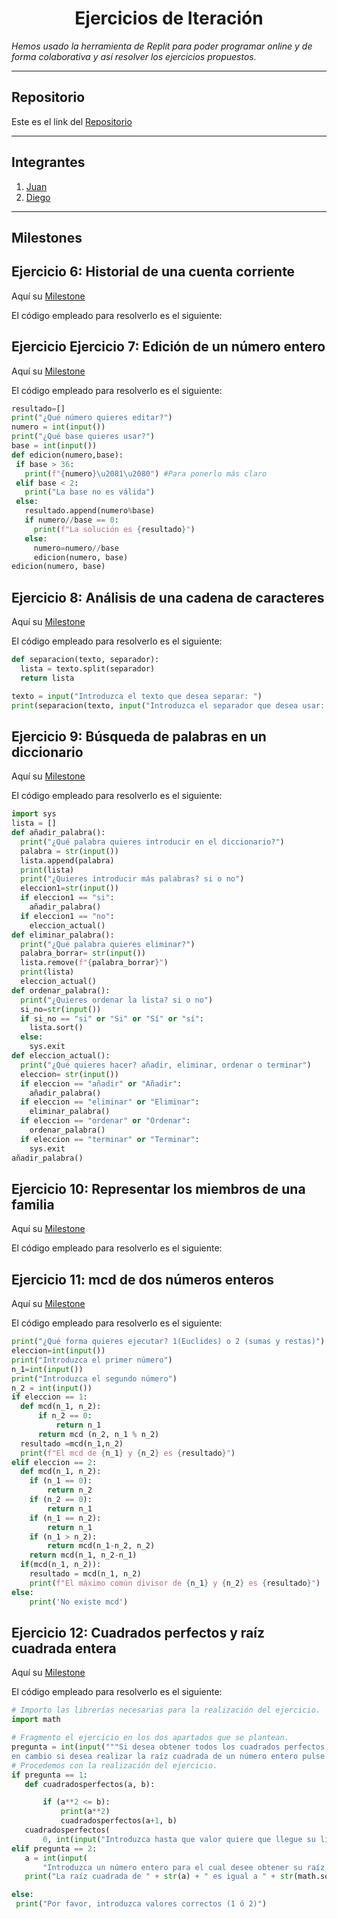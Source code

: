 <h1 align="center">Ejercicios de Iteración</h1>

*Hemos usado la herramienta de Replit para poder programar online y de forma colaborativa y así resolver los ejercicios propuestos.*

***

<h2>Repositorio</h2>

Este es el link del [Repositorio](https://github.com/Diegodesantos1/EjerciciosIteracion)

***

<h2>Integrantes</h2>

1. [Juan](https://github.com/jmedina28)
2. [Diego](https://github.com/Diegodesantos1)

***

<h2>Milestones</h2>

## Ejercicio 6: Historial de una cuenta corriente

Aquí su [Milestone](https://github.com/Diegodesantos1/EjerciciosIteracion/milestone/1?closed=1)

El código empleado para resolverlo es el siguiente:

## Ejercicio Ejercicio 7: Edición de un número entero

Aquí su [Milestone](https://github.com/Diegodesantos1/EjerciciosIteracion/milestone/2?closed=1)
 
El código empleado para resolverlo es el siguiente:
 ```python
resultado=[]
print("¿Qué número quieres editar?")
numero = int(input())
print("¿Qué base quieres usar?")
base = int(input())
def edicion(numero,base):
  if base > 36:
    print(f"{numero}\u2081\u2080") #Para ponerlo más claro
  elif base < 2:
    print("La base no es válida")
  else:
    resultado.append(numero%base)
    if numero//base == 0:
      print(f"La solución es {resultado}")
    else:
      numero=numero//base
      edicion(numero, base)
edicion(numero, base)
```

## Ejercicio 8: Análisis de una cadena de caracteres

Aquí su [Milestone](https://github.com/Diegodesantos1/EjerciciosIteracion/milestone/3?closed=1)

El código empleado para resolverlo es el siguiente:
```python
def separacion(texto, separador):
  lista = texto.split(separador)
  return lista

texto = input("Introduzca el texto que desea separar: ")
print(separacion(texto, input("Introduzca el separador que desea usar: ")))
```

## Ejercicio 9: Búsqueda de palabras en un diccionario

Aquí su [Milestone](https://github.com/Diegodesantos1/EjerciciosIteracion/milestone/4?closed=1)

El código empleado para resolverlo es el siguiente:
```python
import sys
lista = []
def añadir_palabra():
  print("¿Qué palabra quieres introducir en el diccionario?")
  palabra = str(input())
  lista.append(palabra)
  print(lista)
  print("¿Quieres introducir más palabras? si o no")
  eleccion1=str(input())
  if eleccion1 == "si":
    añadir_palabra()
  if eleccion1 == "no":
    eleccion_actual()
def eliminar_palabra():
  print("¿Qué palabra quieres eliminar?")
  palabra_borrar= str(input())
  lista.remove(f"{palabra_borrar}")
  print(lista)
  eleccion_actual()
def ordenar_palabra():
  print("¿Quieres ordenar la lista? si o no")
  si_no=str(input())
  if si_no == "si" or "Si" or "Sí" or "sí":
    lista.sort()
  else:
    sys.exit
def eleccion_actual():
  print("¿Qué quieres hacer? añadir, eliminar, ordenar o terminar")
  eleccion= str(input())
  if eleccion == "añadir" or "Añadir":
    añadir_palabra()
  if eleccion == "eliminar" or "Eliminar":
    eliminar_palabra()
  if eleccion == "ordenar" or "Ordenar":
    ordenar_palabra()
  if eleccion == "terminar" or "Terminar":
    sys.exit
añadir_palabra()
```

## Ejercicio 10: Representar los miembros de una familia

Aquí su [Milestone](https://github.com/Diegodesantos1/EjerciciosIteracion/milestone/5?closed=1)

El código empleado para resolverlo es el siguiente:

## Ejercicio 11: mcd de dos números enteros

Aquí su [Milestone](https://github.com/Diegodesantos1/EjerciciosIteracion/milestone/6?closed=1)

El código empleado para resolverlo es el siguiente:

```python
print("¿Qué forma quieres ejecutar? 1(Euclides) o 2 (sumas y restas)")
eleccion=int(input())
print("Introduzca el primer número")
n_1=int(input())
print("Introduzca el segundo número")
n_2 = int(input())
if eleccion == 1:
  def mcd(n_1, n_2):
      if n_2 == 0:
          return n_1
      return mcd (n_2, n_1 % n_2)
  resultado =mcd(n_1,n_2)
  print(f"El mcd de {n_1} y {n_2} es {resultado}")
elif eleccion == 2:
  def mcd(n_1, n_2): 
    if (n_1 == 0): 
        return n_2 
    if (n_2 == 0): 
        return n_1 
    if (n_1 == n_2): 
        return n_1 
    if (n_1 > n_2): 
        return mcd(n_1-n_2, n_2) 
    return mcd(n_1, n_2-n_1)
  if(mcd(n_1, n_2)):
    resultado = mcd(n_1, n_2)
    print(f"El máximo común divisor de {n_1} y {n_2} es {resultado}") 
else: 
    print('No existe mcd') 
```
## Ejercicio 12: Cuadrados perfectos y raíz cuadrada entera

Aquí su [Milestone](https://github.com/Diegodesantos1/EjerciciosIteracion/milestone/7?closed=1)

El código empleado para resolverlo es el siguiente:
 ```python
# Importo las librerías necesarias para la realización del ejercicio.
import math

# Fragmento el ejercicio en los dos apartados que se plantean.
pregunta = int(input("""Si desea obtener todos los cuadrados perfectos de un intervalo entre 0 y un parámetro introducido por usted pulse 1,
en cambio si desea realizar la raíz cuadrada de un número entero pulse 2: """))
# Procedemos con la realización del ejercicio.
if pregunta == 1:
    def cuadradosperfectos(a, b):

        if (a**2 <= b):
            print(a**2)
            cuadradosperfectos(a+1, b)
    cuadradosperfectos(
        0, int(input("Introduzca hasta que valor quiere que llegue su lista de cuadrados perfectos: ")))
elif pregunta == 2:
    a = int(input(
        "Introduzca un número entero para el cual desee obtener su raíz cuadrada: "))
    print("La raíz cuadrada de " + str(a) + " es igual a " + str(math.sqrt(a)))

else:
  print("Por favor, introduzca valores correctos (1 ó 2)")
```

